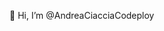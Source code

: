 👋 Hi, I’m @AndreaCiacciaCodeploy

<!---
AndreaCiacciaCodeploy/AndreaCiacciaCodeploy is a ✨ special ✨ repository because its `README.md` (this file) appears on your GitHub profile.
You can click the Preview link to take a look at your changes.
--->

